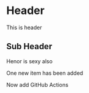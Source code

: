 # Header

This is header


## Sub Header

Henor is sexy also

One new item has been added

Now add GitHub Actions